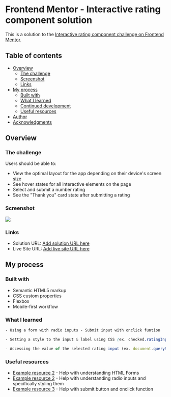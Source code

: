 # Frontend Mentor - Interactive rating component solution

This is a solution to the [Interactive rating component challenge on Frontend Mentor](https://www.frontendmentor.io/challenges/interactive-rating-component-koxpeBUmI).

## Table of contents

- [Overview](#overview)
  - [The challenge](#the-challenge)
  - [Screenshot](#screenshot)
  - [Links](#links)
- [My process](#my-process)
  - [Built with](#built-with)
  - [What I learned](#what-i-learned)
  - [Continued development](#continued-development)
  - [Useful resources](#useful-resources)
- [Author](#author)
- [Acknowledgments](#acknowledgments)

## Overview

### The challenge

Users should be able to:

- View the optimal layout for the app depending on their device's screen size
- See hover states for all interactive elements on the page
- Select and submit a number rating
- See the "Thank you" card state after submitting a rating

### Screenshot

![](design./screenshot.png)

### Links

- Solution URL: [Add solution URL here](https://www.frontendmentor.io/solutions/interactive-rating-component-cN5pSkXK_T)
- Live Site URL: [Add live site URL here](https://jppoullet.github.io/interactive-rating-component-main/)

## My process

### Built with

- Semantic HTML5 markup
- CSS custom properties
- Flexbox
- Mobile-first workflow

### What I learned

```html
- Using a form with radio inputs - Submit input with onclick funtion
```

```css
- Setting a style to the input & label using CSS (ex. checked.ratingInput:checked + .ratingLabel)
```

```js
- Accessing the value of the selected rating input (ex. document.querySelector('input[name="rating"]:checked').value;)
```

### Useful resources

- [Example resource 2](https://www.youtube.com/watch?v=fNcJuPIZ2WE&t=387s) - Help with understanding HTML Forms
- [Example resource 2](https://www.youtube.com/watch?v=GDh9uToZkYg&t=308s) - Help with understanding radio inputs and specifically styling them
- [Example resource 3](https://www.youtube.com/watch?v=r3Oc4IUP0XI) - Help with submit button and onclick function
